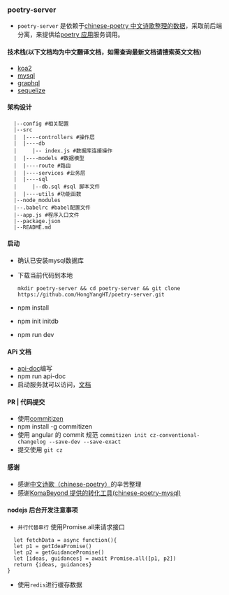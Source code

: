 ### poetry-server
- `poetry-server` 是依赖于[chinese-poetry 中文诗歌整理的数据](https://github.com/chinese-poetry/chinese-poetry)，采取前后端分离，来提供给[poetry 应用]()服务调用。

#### 技术栈(以下文档均为中文翻译文档，如需查询最新文档请搜索英文文档)
- [koa2](https://koa.bootcss.com/)
- [mysql](https://www.mysql.com/)
- [graphql](http://graphql.cn/)
- [sequelize](https://github.com/demopark/sequelize-docs-Zh-CN)

#### 架构设计
```
  |--config #相关配置
  |--src
  |  |----controllers #操作层
  |  |----db
  |     |-- index.js #数据库连接操作
  |  |----models #数据模型
  |  |----route #路由
  |  |----services #业务层
  |  |----sql
  |     |--db.sql #sql 脚本文件
  |  |----utils #功能函数
  |--node_modules
  |--.babelrc #babel配置文件
  |--app.js #程序入口文件
  |--package.json
  |--README.md
```

#### 启动
- 确认已安装mysql数据库
- 下载当前代码到本地
  
  `
  mkdir poetry-server && cd poetry-server && git clone https://github.com/HongYangHT/poetry-server.git
  `
- npm install 
- npm init initdb
- npm run dev

#### APi 文档
- [api-doc](http://apidocjs.com/)编写
- npm run api-doc
- 启动服务就可以访问，[文档](https://hongyanght.github.io/poetry-server/api-doc/api/index.html)

#### PR | 代码提交
- 使用[commitizen](https://github.com/commitizen/cz-cli)
- npm install -g commitizen
- 使用 angular 的 commit 规范
  `commitizen init cz-conventional-changelog --save-dev --save-exact`
- 提交使用 `git cz`

#### 感谢
- 感谢[中文诗歌（chinese-poetry）](https://github.com/chinese-poetry/chinese-poetry)的辛苦整理
- 感谢[KomaBeyond 提供的转化工具(chinese-poetry-mysql)](https://github.com/KomaBeyond/chinese-poetry-mysql)

#### nodejs 后台开发注意事项
- `并行代替串行` 使用Promise.all来请求接口
```
  let fetchData = async function(){
  let p1 = getIdeaPromise()
  let p2 = getGuidancePromise()
  let [ideas, guidances] = await Promise.all([p1, p2])
  return {ideas, guidances}
}
```

- 使用`redis`进行缓存数据

